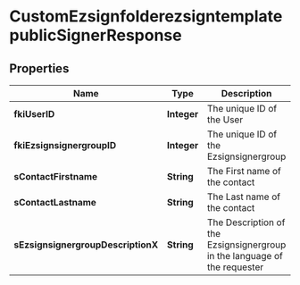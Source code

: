 

# CustomEzsignfolderezsigntemplatepublicSignerResponse

## Properties

Name | Type | Description | Notes
------------ | ------------- | ------------- | -------------
**fkiUserID** | **Integer** | The unique ID of the User |  [optional]
**fkiEzsignsignergroupID** | **Integer** | The unique ID of the Ezsignsignergroup |  [optional]
**sContactFirstname** | **String** | The First name of the contact |  [optional]
**sContactLastname** | **String** | The Last name of the contact |  [optional]
**sEzsignsignergroupDescriptionX** | **String** | The Description of the Ezsignsignergroup in the language of the requester |  [optional]




